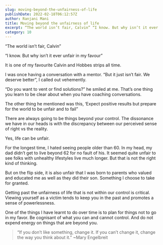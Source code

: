 ```yaml
---
slug: moving-beyond-the-unfairness-of-life
publishDate: 2022-02-18T06:12:57Z
author: Ranjani Mani
title: Moving beyond the unfairness of life 
excerpt: “The world isn’t fair, Calvin” “I know. But why isn’t it ever unfair in my favour” It is one of my favourite Calvin and Hobbes strips all time. I was once having a conversation with a mentor. “But it just isn’t fair. We deserve better”, I called out vehemently. “Do you want to vent or  ... 
category: 10
---
```


“The world isn’t fair, Calvin”

“I know. But why isn’t it ever unfair in my favour”

It is one of my favourite Calvin and Hobbes strips all time.

I was once having a conversation with a mentor. “But it just isn’t fair. We deserve better”, I called out vehemently.

“Do you want to vent or find solutions?” he smiled at me. That’s one thing you learn to be clear about when you have coaching conversations.

The other thing he mentioned was this, ‘Expect positive results but prepare for the world to be unfair and to fail”

There are always going to be things beyond your control. The dissonance we have in our heads is with the discrepancy between our perceived sense of right vs the reality.

Yes, life can be unfair.

For the longest time, I hated seeing people older than 60\. In my head, my dad didn’t get to live beyond 62 for no fault of his. It seemed quite unfair to see folks with unhealthy lifestyles live much longer. But that is not the right kind of thinking.

But on the flip side, it is also unfair that I was born to parents who valued and educated me as well as they did their son. Something I choose to take for granted.

Getting past the unfairness of life that is not within our control is critical. Viewing yourself as a victim tends to keep you in the past and promotes a sense of powerlessness.

One of the things I have learnt to do over time is to plan for things not to go in my favor. Be cognisant of what you can and cannot control. And do not expend energy on things that are beyond you.

> “If you don’t like something, change it. If you can’t change it, change the way you think about it.” \~Mary Engelbreit
